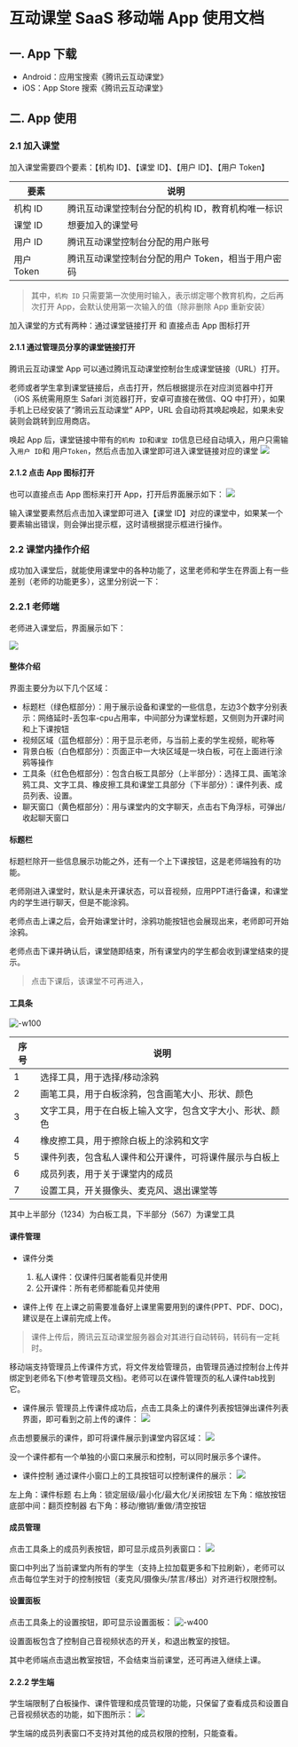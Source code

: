 # 互动课堂 SaaS 移动端 App 使用文档
## 一. App 下载
* Android：应用宝搜索《腾讯云互动课堂》
* iOS：App Store 搜索《腾讯云互动课堂》

## 二. App 使用
### 2.1 加入课堂
加入课堂需要四个要素：【机构 ID】、【课堂 ID】、【用户 ID】、【用户 Token】

要素 | 说明
--------- | ---------
机构 ID | 腾讯互动课堂控制台分配的机构 ID，教育机构唯一标识
课堂 ID | 想要加入的课堂号
用户 ID | 腾讯互动课堂控制台分配的用户账号
用户 Token | 腾讯互动课堂控制台分配的用户 Token，相当于用户密码

> 其中，`机构 ID` 只需要第一次使用时输入，表示绑定哪个教育机构，之后再次打开 App，会默认使用第一次输入的值（除非删除 App 重新安装）

加入课堂的方式有两种：通过课堂链接打开 和 直接点击 App 图标打开

#### 2.1.1 通过管理员分享的课堂链接打开
腾讯云互动课堂 App 可以通过腾讯互动课堂控制台生成课堂链接（URL）打开。

老师或者学生拿到课堂链接后，点击打开，然后根据提示在对应浏览器中打开（iOS 系统需用原生 Safari 浏览器打开，安卓可直接在微信、QQ 中打开），如果手机上已经安装了“腾讯云互动课堂” APP，URL 会自动将其唤起唤起，如果未安装则会跳转到应用商店。

唤起 App 后，课堂链接中带有的`机构 ID`和`课堂 ID`信息已经自动填入，用户只需输入`用户 ID`和 用户`Token`，然后点击加入课堂即可进入课堂链接对应的课堂
![](https://main.qcloudimg.com/raw/7b57c2bff7a4ec47d25b79a54fdc2540.png)

#### 2.1.2 点击 App 图标打开
也可以直接点击 App 图标来打开 App，打开后界面展示如下：
![](https://main.qcloudimg.com/raw/5025fbc7eff4dd02864c04bd88213387.png)

输入课堂要素然后点击加入课堂即可进入【课堂 ID】对应的课堂中，如果某一个要素输出错误，则会弹出提示框，这时请根据提示框进行操作。

### 2.2 课堂内操作介绍
成功加入课堂后，就能使用课堂中的各种功能了，这里老师和学生在界面上有一些差别（老师的功能更多），这里分别说一下：
### 2.2.1 老师端
老师进入课堂后，界面展示如下：

![](https://main.qcloudimg.com/raw/4ce7b6cbd97e94391398442e3881ae39.png)

#### 整体介绍
界面主要分为以下几个区域：

* 标题栏（绿色框部分）：用于展示设备和课堂的一些信息，左边3个数字分别表示：网络延时-丢包率-cpu占用率，中间部分为课堂标题，又侧则为开课时间和上下课按钮
* 视频区域（蓝色框部分）：用于显示老师，与当前上麦的学生视频，昵称等
* 背景白板（白色框部分）：页面正中一大块区域是一块白板，可在上面进行涂鸦等操作
* 工具条（红色色框部分）：包含白板工具部分（上半部分）：选择工具、画笔涂鸦工具、文字工具、橡皮擦工具和课堂工具部分（下半部分）：课件列表、成员列表、设置。
* 聊天窗口（黄色框部分）：用与课堂内的文字聊天，点击右下角浮标，可弹出/收起聊天窗口

#### 标题栏
标题栏除开一些信息展示功能之外，还有一个上下课按钮，这是老师端独有的功能。

老师刚进入课堂时，默认是未开课状态，可以音视频，应用PPT进行备课，和课堂内的学生进行聊天，但是不能涂鸦。

老师点击上课之后，会开始课堂计时，涂鸦功能按钮也会展现出来，老师即可开始涂鸦。

老师点击下课并确认后，课堂随即结束，所有课堂内的学生都会收到课堂结束的提示。

> 点击下课后，该课堂不可再进入，

#### 工具条
![-w100](https://main.qcloudimg.com/raw/61718e27dfdd735d1bd31c893669d4a7.png)

序号 | 说明
--------- | ---------
1 | 选择工具，用于选择/移动涂鸦
2 | 画笔工具，用于白板涂鸦，包含画笔大小、形状、颜色
3 | 文字工具，用于在白板上输入文字，包含文字大小、形状、颜色
4 | 橡皮擦工具，用于擦除白板上的涂鸦和文字
5 | 课件列表，包含私人课件和公开课件，可将课件展示与白板上
6 | 成员列表，用于关于课堂内的成员
7 | 设置工具，开关摄像头、麦克风、退出课堂等

其中上半部分（1234）为白板工具，下半部分（567）为课堂工具


#### 课件管理
* 课件分类
    1. 私人课件：仅课件归属者能看见并使用
    2. 公开课件：所有老师都能看见并使用

* 课件上传
在上课之前需要准备好上课里需要用到的课件(PPT、PDF、DOC)，建议是在上课前完成上传。
> 课件上传后，腾讯云互动课堂服务器会对其进行自动转码，转码有一定耗时。

移动端支持管理员上传课件方式，将文件发给管理员，由管理员通过控制台上传并绑定到老师名下(参考管理员文档)。老师可以在课件管理页的私人课件tab找到它。

* 课件展示
管理员上传课件成功后，点击工具条上的课件列表按钮弹出课件列表界面，即可看到之前上传的课件：
![](https://main.qcloudimg.com/raw/fc93a7af381ed96e65e5cef75e16aee8.png)

点击想要展示的课件，即可将课件展示到课堂内容区域：
![](https://main.qcloudimg.com/raw/9461a91016805a52738256499a6fadcb.png)

没一个课件都有一个单独的小窗口来展示和控制，可以同时展示多个课件。

* 课件控制
通过课件小窗口上的工具按钮可以控制课件的展示：
![](https://main.qcloudimg.com/raw/99ca1b3222bf5669b978430b39339991.png)

左上角：课件标题
右上角：锁定层级/最小化/最大化/关闭按钮
左下角：缩放按钮
底部中间：翻页控制器
右下角：移动/撤销/重做/清空按钮

#### 成员管理
点击工具条上的成员列表按钮，即可显示成员列表窗口：
![](https://main.qcloudimg.com/raw/696ab805539f0a3212c6d14c247b687a.png)

窗口中列出了当前课堂内所有的学生（支持上拉加载更多和下拉刷新），老师可以点击每位学生对于的控制按钮（麦克风/摄像头/禁言/移出）对齐进行权限控制。
#### 设置面板
点击工具条上的设置按钮，即可显示设置面板：
![-w400](https://main.qcloudimg.com/raw/96860d62c2caa32d4461f15df7731780.png)

设置面板包含了控制自己音视频状态的开关，和退出教室的按钮。

其中老师端点击退出教室按钮，不会结束当前课堂，还可再进入继续上课。

#### 2.2.2 学生端
学生端限制了白板操作、课件管理和成员管理的功能，只保留了查看成员和设置自己音视频状态的功能，如下图所示：
![](https://main.qcloudimg.com/raw/4fe49522bc0d8415b4adae24f0571ed3.png)

学生端的成员列表窗口不支持对其他的成员权限的控制，只能查看。